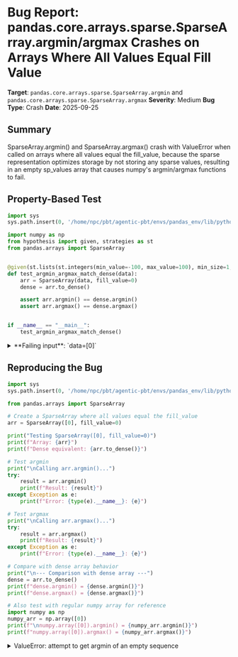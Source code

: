 # Bug Report: pandas.core.arrays.sparse.SparseArray.argmin/argmax Crashes on Arrays Where All Values Equal Fill Value

**Target**: `pandas.core.arrays.sparse.SparseArray.argmin` and `pandas.core.arrays.sparse.SparseArray.argmax`
**Severity**: Medium
**Bug Type**: Crash
**Date**: 2025-09-25

## Summary

SparseArray.argmin() and SparseArray.argmax() crash with ValueError when called on arrays where all values equal the fill_value, because the sparse representation optimizes storage by not storing any sparse values, resulting in an empty sp_values array that causes numpy's argmin/argmax functions to fail.

## Property-Based Test

```python
import sys
sys.path.insert(0, '/home/npc/pbt/agentic-pbt/envs/pandas_env/lib/python3.13/site-packages')

import numpy as np
from hypothesis import given, strategies as st
from pandas.arrays import SparseArray


@given(st.lists(st.integers(min_value=-100, max_value=100), min_size=1, max_size=50))
def test_argmin_argmax_match_dense(data):
    arr = SparseArray(data, fill_value=0)
    dense = arr.to_dense()

    assert arr.argmin() == dense.argmin()
    assert arr.argmax() == dense.argmax()


if __name__ == "__main__":
    test_argmin_argmax_match_dense()
```

<details>

<summary>
**Failing input**: `data=[0]`
</summary>
```
Traceback (most recent call last):
  File "/home/npc/pbt/agentic-pbt/worker_/44/hypo.py", line 19, in <module>
    test_argmin_argmax_match_dense()
    ~~~~~~~~~~~~~~~~~~~~~~~~~~~~~~^^
  File "/home/npc/pbt/agentic-pbt/worker_/44/hypo.py", line 10, in test_argmin_argmax_match_dense
    def test_argmin_argmax_match_dense(data):
                   ^^^
  File "/home/npc/pbt/agentic-pbt/envs/pandas_env/lib/python3.13/site-packages/hypothesis/core.py", line 2124, in wrapped_test
    raise the_error_hypothesis_found
  File "/home/npc/pbt/agentic-pbt/worker_/44/hypo.py", line 14, in test_argmin_argmax_match_dense
    assert arr.argmin() == dense.argmin()
           ~~~~~~~~~~^^
  File "/home/npc/pbt/agentic-pbt/envs/pandas_env/lib/python3.13/site-packages/pandas/core/arrays/sparse/array.py", line 1684, in argmin
    return self._argmin_argmax("argmin")
           ~~~~~~~~~~~~~~~~~~~^^^^^^^^^^
  File "/home/npc/pbt/agentic-pbt/envs/pandas_env/lib/python3.13/site-packages/pandas/core/arrays/sparse/array.py", line 1658, in _argmin_argmax
    _candidate = non_nan_idx[func(non_nans)]
                             ~~~~^^^^^^^^^^
  File "/home/npc/pbt/agentic-pbt/envs/pandas_env/lib/python3.13/site-packages/numpy/_core/fromnumeric.py", line 1439, in argmin
    return _wrapfunc(a, 'argmin', axis=axis, out=out, **kwds)
  File "/home/npc/pbt/agentic-pbt/envs/pandas_env/lib/python3.13/site-packages/numpy/_core/fromnumeric.py", line 57, in _wrapfunc
    return bound(*args, **kwds)
ValueError: attempt to get argmin of an empty sequence
Falsifying example: test_argmin_argmax_match_dense(
    data=[0],
)
Explanation:
    These lines were always and only run by failing examples:
        /home/npc/pbt/agentic-pbt/envs/pandas_env/lib/python3.13/site-packages/numpy/_core/fromnumeric.py:58
```
</details>

## Reproducing the Bug

```python
import sys
sys.path.insert(0, '/home/npc/pbt/agentic-pbt/envs/pandas_env/lib/python3.13/site-packages')

from pandas.arrays import SparseArray

# Create a SparseArray where all values equal the fill_value
arr = SparseArray([0], fill_value=0)

print("Testing SparseArray([0], fill_value=0)")
print(f"Array: {arr}")
print(f"Dense equivalent: {arr.to_dense()}")

# Test argmin
print("\nCalling arr.argmin()...")
try:
    result = arr.argmin()
    print(f"Result: {result}")
except Exception as e:
    print(f"Error: {type(e).__name__}: {e}")

# Test argmax
print("\nCalling arr.argmax()...")
try:
    result = arr.argmax()
    print(f"Result: {result}")
except Exception as e:
    print(f"Error: {type(e).__name__}: {e}")

# Compare with dense array behavior
print("\n--- Comparison with dense array ---")
dense = arr.to_dense()
print(f"dense.argmin() = {dense.argmin()}")
print(f"dense.argmax() = {dense.argmax()}")

# Also test with regular numpy array for reference
import numpy as np
numpy_arr = np.array([0])
print(f"\nnumpy.array([0]).argmin() = {numpy_arr.argmin()}")
print(f"numpy.array([0]).argmax() = {numpy_arr.argmax()}")
```

<details>

<summary>
ValueError: attempt to get argmin of an empty sequence
</summary>
```
Testing SparseArray([0], fill_value=0)
Array: [0]
Fill: 0
IntIndex
Indices: array([], dtype=int32)

Dense equivalent: [0]

Calling arr.argmin()...
Error: ValueError: attempt to get argmin of an empty sequence

Calling arr.argmax()...
Error: ValueError: attempt to get argmax of an empty sequence

--- Comparison with dense array ---
dense.argmin() = 0
dense.argmax() = 0

numpy.array([0]).argmin() = 0
numpy.array([0]).argmax() = 0
```
</details>

## Why This Is A Bug

This violates expected behavior in multiple ways:

1. **Breaks Array Interface Contract**: SparseArray is designed to be functionally equivalent to dense arrays, just with optimized storage. The methods argmin() and argmax() are fundamental array operations that should work on any non-empty array. NumPy arrays and pandas dense arrays correctly return index 0 when all values are equal.

2. **Inconsistent with Dense Representation**: The same SparseArray converted to dense via `.to_dense()` works correctly, returning index 0 for both argmin() and argmax(). This inconsistency breaks the principle that sparse and dense representations should behave identically.

3. **Implementation Oversight**: The crash occurs at line 1658 in `/pandas/core/arrays/sparse/array.py` where `np.argmin(non_nans)` is called on an empty array. When all values equal the fill_value, SparseArray optimizes storage by storing no sparse values (sp_values is empty). The code doesn't check for this edge case before calling NumPy's argmin/argmax functions.

4. **Undocumented Limitation**: There is no documentation indicating that argmin/argmax should fail when all values equal the fill_value. The methods have no special restrictions mentioned in their signatures or docstrings.

5. **Low-Level Error Message**: The error "attempt to get argmin of an empty sequence" is a low-level NumPy error rather than a deliberate, informative exception, indicating this is an unhandled edge case rather than intended behavior.

## Relevant Context

The bug affects any SparseArray where all elements equal the fill_value, regardless of array size or fill_value choice:
- `SparseArray([0], fill_value=0)` - crashes
- `SparseArray([0, 0, 0], fill_value=0)` - crashes
- `SparseArray([5, 5, 5], fill_value=5)` - crashes
- `SparseArray([0, 1, 0], fill_value=0)` - works (mixed values)
- `SparseArray([1, 1, 1], fill_value=0)` - works (all equal but not fill_value)

The root cause is in the `_argmin_argmax` method at line 1648-1672 of `pandas/core/arrays/sparse/array.py`. When all values equal fill_value:
- `self._sparse_values` returns an empty array `[]`
- `self._sparse_index.indices` returns an empty array `[]`
- Line 1658 calls `func(non_nans)` where `non_nans` is empty, triggering the ValueError

Workaround for users: Convert to dense first with `.to_dense().argmin()` or `.to_dense().argmax()`

## Proposed Fix

```diff
--- a/pandas/core/arrays/sparse/array.py
+++ b/pandas/core/arrays/sparse/array.py
@@ -1654,8 +1654,17 @@ class SparseArray(OpsMixin, PandasObject, ExtensionArray):
         idx = np.arange(values.shape[0])
         non_nans = values[~mask]
         non_nan_idx = idx[~mask]

-        _candidate = non_nan_idx[func(non_nans)]
+        # Handle case where all values equal fill_value (empty sparse values)
+        if len(non_nans) == 0:
+            # No sparse values exist - all values are fill_value
+            _loc = self._first_fill_value_loc()
+            if _loc == -1:
+                # Array is completely empty
+                raise ValueError(f"attempt to get {kind} of an empty sequence")
+            return _loc
+
+        _candidate = non_nan_idx[func(non_nans)]
         candidate = index[_candidate]

         if isna(self.fill_value):
```